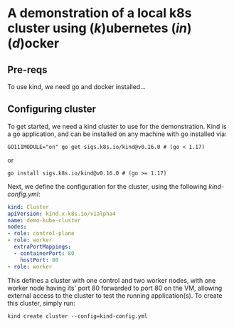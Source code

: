 # A demonstration of a local k8s cluster using (*k*)ubernetes (*in*) (*d*)ocker

## Pre-reqs
To use kind, we need go and docker installed...

## Configuring cluster
To get started, we need a kind cluster to use for the demonstration. Kind is a go application, and can be installed on any machine with go installed via:  
```shell
GO111MODULE="on" go get sigs.k8s.io/kind@v0.16.0 # (go < 1.17) 
```
or  
```shell
go install sigs.k8s.io/kind@v0.16.0 # (go >= 1.17) 
```
Next, we define the configuration for the cluster, using the following *kind-config.yml*:  
```yaml
kind: Cluster
apiVersion: kind.x-k8s.io/v1alpha4
name: demo-kube-cluster
nodes:
- role: control-plane
- role: worker
  extraPortMappings:
  - containerPort: 80
    hostPort: 80
- role: worker
```
This defines a cluster with one control and two worker nodes, with one worker node having its' port 80 forwarded to port 80 on the VM, allowing external access to the cluster to test the running application(s).
To create this cluster, simply run:  
```shell
kind create cluster --config=kind-config.yml
```
